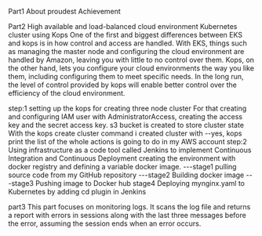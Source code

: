 Part1
About proudest Achievement

Part2
High available and load-balanced cloud environment Kubernetes cluster using Kops
One of the first and biggest differences between EKS and kops is in how control and access are handled. With EKS, things such as managing the master node and configuring the cloud environment are handled by Amazon, leaving you with little to no control over them.
Kops, on the other hand, lets you configure your cloud environments the way you like them, including configuring them to meet specific needs. In the long run, the level of control provided by kops will enable better control over the efficiency of the cloud environment.

step:1
setting up the kops for creating three node cluster
For that creating and configuring IAM user with AdministratorAccess, creating the access key and the secret access key.
s3 bucket is created to store cluster state
With the kops create cluster command i created cluster
with --yes, kops print the list of the whole actions is going to do in my AWS account
step:2
Using infrastructure as a code tool called Jenkins to implement Continuous Integration and Continuous Deployment
creating the environment with docker registry and defining a variable docker image.
---stage1
pulling source code from my GitHub repository
---stage2
Building docker image
---stage3
Pushing image to Docker hub
stage4
Deploying mynginx.yaml to Kubernetes by adding cd plugin in Jenkins

part3
This part focuses on monitoring logs. It scans the log file and returns a report with errors in sessions along with the last three messages before the error, assuming the session ends when an error occurs.
